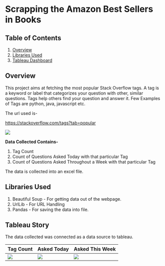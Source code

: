 # Scrapping the Amazon Best Sellers in Books

## Table of Contents

1. [Overview](#overview)
2. [Libraries Used](#libraries-used)
3. [Tableau Dashboard](#tableau-story)

## Overview

This project aims at fetching the most popular Stack Overflow tags. A tag is a keyword or label that categorizes your question with other, 
similar questions. Tags help others find your question and answer it. Few Examples of Tags are python, java, javascript etc.

The url used is- 

https://stackoverflow.com/tags?tab=popular

![](https://github.com/Shruti8196/Web-Scrapping-Projects/blob/master/Stack_Overflow_Popular_Tags/StackOverFlow_Tags.jpg)


**Data Collected Contains-**

1. Tag Count
2. Count of Questions Asked Today with that particular Tag
3. Count of Questions Asked Throughout a Week with that particular Tag

The data is collected into an excel file.

## Libraries Used

1. Beautiful Soup - For getting data out of the webpage.
2. UrlLib - For URL Handling
3. Pandas - For saving the data into file.

## Tableau Story

The data collected was connected as a data source to tableau.

Tag Count | Asked Today | Asked This Week
--------- | ----------- | ---------------
![](https://github.com/Shruti8196/Web-Scrapping-Projects/blob/master/Stack_Overflow_Popular_Tags/Highest%20Tag%20Counts(Tableau%20Story).jpg) | ![](https://github.com/Shruti8196/Web-Scrapping-Projects/blob/master/Stack_Overflow_Popular_Tags/Popular%20Tags%20of%20the%20Day(Tableau%20Story).jpg) | ![](https://github.com/Shruti8196/Web-Scrapping-Projects/blob/master/Stack_Overflow_Popular_Tags/Popular%20Tags%20of%20the%20Week(Tableau%20Story).jpg)
